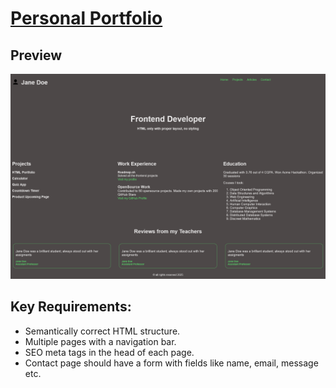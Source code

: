 # [Personal Portfolio](https://roadmap.sh/projects/basic-html-website)

## Preview
![](./Personal-Portfolio.png)

## Key Requirements:

+ Semantically correct HTML structure.
+ Multiple pages with a navigation bar.
+ SEO meta tags in the head of each page.
+ Contact page should have a form with fields like name, email, message etc.


